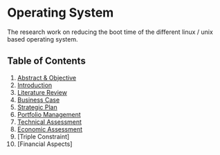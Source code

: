 # Operating System
The research work on reducing the boot time of the different linux / unix based operating system. 

## Table of Contents
1. [Abstract & Objective](https://github.com/Ashutoshcoder/operating-system/blob/master/Abstract%20%26%20Objective.md)
2. [Introduction](https://github.com/Ashutoshcoder/operating-system/blob/master/Introduction.md) 
3. [Literature Review](https://github.com/Ashutoshcoder/operating-system/blob/master/Litreature%20Review.md)
4. [Business Case](https://github.com/Ashutoshcoder/operating-system/blob/master/Business%20Case.md)
5. [Strategic Plan](https://github.com/Ashutoshcoder/operating-system/blob/master/Strategic%20Plan.md)
6. [Portfolio Management](https://github.com/Ashutoshcoder/operating-system/blob/master/Portfolio%20Management.md)
7. [Technical Assessment](https://github.com/Ashutoshcoder/operating-system/blob/master/Technical%20Assessment.md)
8. [Economic Assessment](https://github.com/Ashutoshcoder/operating-system/blob/master/Economic%20Assessment.md)
9. [Triple Constraint]
10. [Financial Aspects]
